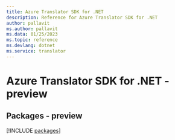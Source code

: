```yaml
---
title: Azure Translator SDK for .NET
description: Reference for Azure Translator SDK for .NET
author: pallavit
ms.author: pallavit
ms.data: 01/25/2023
ms.topic: reference
ms.devlang: dotnet
ms.service: translator
---
```

# Azure Translator SDK for .NET - preview
## Packages - preview
[!INCLUDE [packages](translator-index.md)]